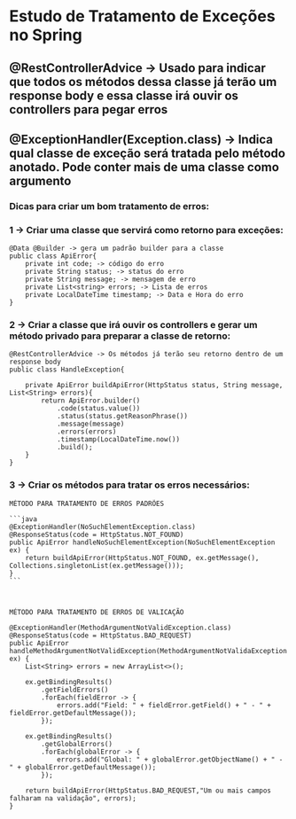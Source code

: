 # Estudo de Tratamento de Exceções no Spring

## @RestControllerAdvice -> Usado para indicar que todos os métodos dessa classe já terão um response body e essa classe irá ouvir os controllers para pegar erros

## @ExceptionHandler(Exception.class) -> Indica qual classe de exceção será tratada pelo método anotado. Pode conter mais de uma classe como argumento

### Dicas para criar um bom tratamento de erros:

### 1 -> Criar uma classe que servirá como retorno para exceções:

    @Data @Builder -> gera um padrão builder para a classe
    public class ApiError{
        private int code; -> código do erro
        private String status; -> status do erro
        private String message; -> mensagem de erro
        private List<string> errors; -> Lista de erros
        private LocalDateTime timestamp; -> Data e Hora do erro
    }

### 2 -> Criar a classe que irá ouvir os controllers e gerar um método privado para preparar a classe de retorno:

    @RestControllerAdvice -> Os métodos já terão seu retorno dentro de um response body
    public class HandleException{

        private ApiError buildApiError(HttpStatus status, String message, List<String> errors){
            return ApiError.builder()
                .code(status.value())
                .status(status.getReasonPhrase())
                .message(message)
                .errors(errors)
                .timestamp(LocalDateTime.now())
                .build();
        }
    }

### 3 -> Criar os métodos para tratar os erros necessários:

    MÉTODO PARA TRATAMENTO DE ERROS PADRÕES
    
    ```java
    @ExceptionHandler(NoSuchElementException.class)
    @ResponseStatus(code = HttpStatus.NOT_FOUND)
    public ApiError handleNoSuchElementException(NoSuchElementException ex) {
        return buildApiError(HttpStatus.NOT_FOUND, ex.getMessage(), Collections.singletonList(ex.getMessage()));
    }
    ```
    


    MÉTODO PARA TRATAMENTO DE ERROS DE VALICAÇÃO

    @ExceptionHandler(MethodArgumentNotValidException.class)
    @ResponseStatus(code = HttpStatus.BAD_REQUEST)
    public ApiError handleMethodArgumentNotValidException(MethodArgumentNotValidaException ex) {
        List<String> errors = new ArrayList<>();

        ex.getBindingResults()
            .getFieldErrors()
            .forEach(fieldError -> {
                errors.add("Field: " + fieldError.getField() + " - " + fieldError.getDefaultMessage());
            });

        ex.getBindingResults()
            .getGlobalErrors()
            .forEach(globalError -> {
                errors.add("Global: " + globalError.getObjectName() + " - " + globalError.getDefaultMessage());
            });

        return buildApiError(HttpStatus.BAD_REQUEST,"Um ou mais campos falharam na validação", errors);
    }
